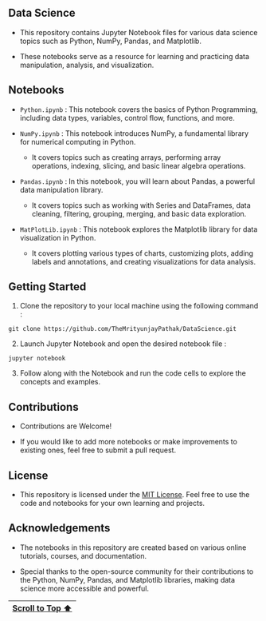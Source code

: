 ## Data Science

- This repository contains Jupyter Notebook files for various data science topics such as Python, NumPy, Pandas, and Matplotlib. 

- These notebooks serve as a resource for learning and practicing data manipulation, analysis, and visualization.

## Notebooks

- `Python.ipynb` : This notebook covers the basics of Python Programming, including data types, variables, control flow, functions, and more.

- `NumPy.ipynb` : This notebook introduces NumPy, a fundamental library for numerical computing in Python.

    - It covers topics such as creating arrays, performing array operations, indexing, slicing, and basic linear algebra operations.

- `Pandas.ipynb` : In this notebook, you will learn about Pandas, a powerful data manipulation library.

    - It covers topics such as working with Series and DataFrames, data cleaning, filtering, grouping, merging, and basic data exploration.

- `MatPlotLib.ipynb` : This notebook explores the Matplotlib library for data visualization in Python.

    - It covers plotting various types of charts, customizing plots, adding labels and annotations, and creating visualizations for data analysis.

## Getting Started

1. Clone the repository to your local machine using the following command :
```
git clone https://github.com/TheMrityunjayPathak/DataScience.git
```

2. Launch Jupyter Notebook and open the desired notebook file :
```
jupyter notebook
```

3. Follow along with the Notebook and run the code cells to explore the concepts and examples.

## Contributions

- Contributions are Welcome! 

- If you would like to add more notebooks or make improvements to existing ones, feel free to submit a pull request.

## License

- This repository is licensed under the [MIT License](LICENSE). Feel free to use the code and notebooks for your own learning and projects.

## Acknowledgements

- The notebooks in this repository are created based on various online tutorials, courses, and documentation.

- Special thanks to the open-source community for their contributions to the Python, NumPy, Pandas, and Matplotlib libraries, making data science more accessible and powerful.

| [Scroll to Top ⬆️](#data-science) |
|:---:|

